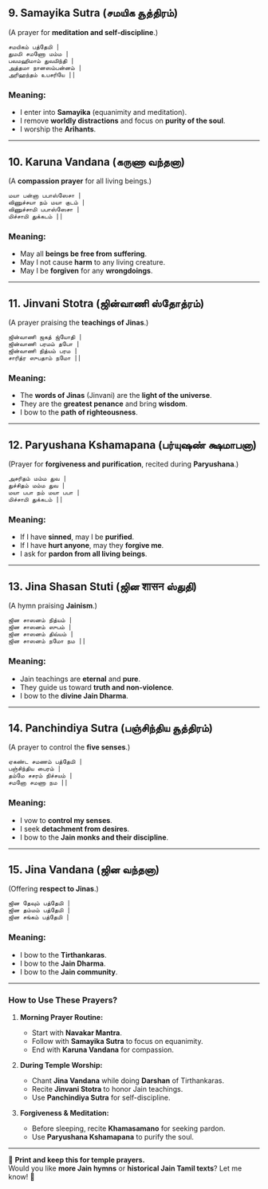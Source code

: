 ## **9. Samayika Sutra (சமயிக சூத்திரம்)**  
(A prayer for **meditation and self-discipline**.)

```
சமயிகம் பத்தேமி |  
துமமி சமணோ மம்ம |  
பவமஹிமாம் துவமிந்தி |  
அத்தமா நானஸம்பன்னம் |  
அரிஹந்தம் உபசரியே ||  
```

### **Meaning:**  
- I enter into **Samayika** (equanimity and meditation).  
- I remove **worldly distractions** and focus on **purity of the soul**.  
- I worship the **Arihants**.

---

## **10. Karuna Vandana (கருணா வந்தனா)**  
(A **compassion prayer** for all living beings.)

```
மயா பன்னா பபாஸ்ஸேசா |  
விணுச்சயா நம் மயா குடம் |  
விணுச்சாமி பபாஸ்ஸேசா |  
மிச்சாமி துக்கடம் ||  
```

### **Meaning:**  
- May all **beings be free from suffering**.  
- May I not cause **harm** to any living creature.  
- May I be **forgiven** for any **wrongdoings**.

---

## **11. Jinvani Stotra (ஜின்வாணி ஸ்தோத்ரம்)**  
(A prayer praising the **teachings of Jinas**.)

```
ஜின்வாணி ஜகத் ஜ்யோதி |  
ஜின்வாணி பரமம் தபோ |  
ஜின்வாணி நித்யம் பரம |  
சாரித்ர ஸுபதாம் நமோ ||  
```

### **Meaning:**  
- The **words of Jinas** (Jinvani) are the **light of the universe**.  
- They are the **greatest penance** and bring **wisdom**.  
- I bow to the **path of righteousness**.

---

## **12. Paryushana Kshamapana (பர்யுஷண் க்ஷமாபனா)**  
(Prayer for **forgiveness and purification**, recited during **Paryushana**.)

```
அசரிதம் மம்ம துவ |  
துச்சிதம் மம்ம துவ |  
மயா பபா நம் மயா பபா |  
மிச்சாமி துக்கடம் ||  
```

### **Meaning:**  
- If I have **sinned**, may I be **purified**.  
- If I have **hurt anyone**, may they **forgive me**.  
- I ask for **pardon from all living beings**.

---

## **13. Jina Shasan Stuti (ஜின शासन ஸ்துதி)**  
(A hymn praising **Jainism**.)

```
ஜின சாஸனம் நித்யம் |  
ஜின சாஸனம் ஸுபம் |  
ஜின சாஸனம் திவ்யம் |  
ஜின சாஸனம் நமோ நம ||  
```

### **Meaning:**  
- Jain teachings are **eternal** and **pure**.  
- They guide us toward **truth and non-violence**.  
- I bow to the **divine Jain Dharma**.

---

## **14. Panchindiya Sutra (பஞ்சிந்திய சூத்திரம்)**  
(A prayer to control the **five senses**.)

```
ஏகண்ட சமணம் பத்தேமி |  
பஞ்சிந்திய பைரம் |  
தம்மே சசரம் நிச்சயம் |  
சமனோ சமணா நம ||  
```

### **Meaning:**  
- I vow to **control my senses**.  
- I seek **detachment from desires**.  
- I bow to the **Jain monks and their discipline**.

---

## **15. Jina Vandana (ஜின வந்தனா)**  
(Offering **respect to Jinas**.)

```
ஜின தேவும் பத்தேமி |  
ஜின தம்மம் பத்தேமி |  
ஜின சங்கம் பத்தேமி |  
```

### **Meaning:**  
- I bow to the **Tirthankaras**.  
- I bow to the **Jain Dharma**.  
- I bow to the **Jain community**.

---

### **How to Use These Prayers?**
1. **Morning Prayer Routine:**  
   - Start with **Navakar Mantra**.  
   - Follow with **Samayika Sutra** to focus on equanimity.  
   - End with **Karuna Vandana** for compassion.  

2. **During Temple Worship:**  
   - Chant **Jina Vandana** while doing **Darshan** of Tirthankaras.  
   - Recite **Jinvani Stotra** to honor Jain teachings.  
   - Use **Panchindiya Sutra** for self-discipline.  

3. **Forgiveness & Meditation:**  
   - Before sleeping, recite **Khamasamano** for seeking pardon.  
   - Use **Paryushana Kshamapana** to purify the soul.  

---

📌 **Print and keep this for temple prayers.**  
Would you like **more Jain hymns** or **historical Jain Tamil texts**? Let me know! 🙏
